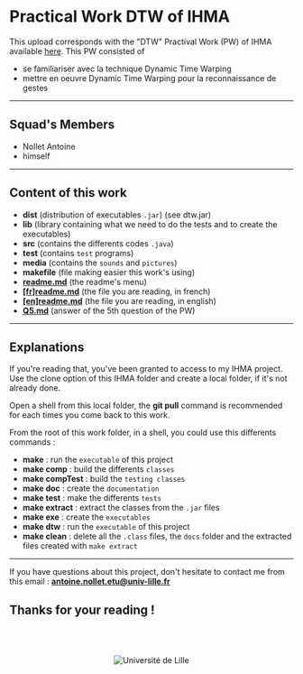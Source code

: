 # Practical Work DTW of IHMA

This upload corresponds with the "DTW" Practival Work (PW) of IHMA available [here](media/tpDTW "PW DTW").
This PW consisted of

* se familiariser avec la technique Dynamic Time Warping
* mettre en oeuvre Dynamic Time Warping pour la reconnaissance de gestes

---
##  Squad's Members

* Nollet Antoine
* himself

---
## Content of this work

* **dist** (distribution of executables `.jar`) (see dtw.jar)
* **lib** (library containing what we need to do the tests and to create the executables)
* **src** (contains the differents codes `.java`)
* **test** (contains `test` programs)
* **media** (contains the `sounds` and `pictures`)
* **makefile** (file making easier this work's using)
* [**readme.md**](readme.md "readme menu") (the readme's menu)
* [**[fr]readme.md**]([fr]readme.md "readme in french") (the file you are reading, in french)
* [**[en]readme.md**]([en]readme.md "readme in english") (the file you are reading, in english)
* [**Q5.md**](Q5.md "Q5 answer") (answer of the 5th question of the PW)

---
## Explanations

If you're reading that, you've been granted to access to my IHMA project.
Use the clone option of this IHMA folder and create a local folder, if it's not already done.

Open a shell from this local folder, the **git pull** command is recommended for each times you come back to this work.

From the root of this work folder, in a shell, you could use this differents commands :

* **make** : run the `executable` of this project
* **make comp** : build the differents `classes`
* **make compTest** : build the `testing classes`
* **make doc** : create the `documentation`
* **make test** : make the differents `tests`
* **make extract** : extract the classes from the `.jar` files
* **make exe** : create the `executables`
* **make dtw** : run the `executable` of this project
* **make clean** : delete all the `.class` files, the `docs` folder and the extracted files created with `make extract`

---

If you have questions about this project, don't hesitate to contact me from this email : **antoine.nollet.etu@univ-lille.fr**

Thanks for your reading !
---
<br />
<br />
<br />
<div style="text-align:center"><img src="media/pictures/logo.jpg"alt="Université de Lille"/></div>

